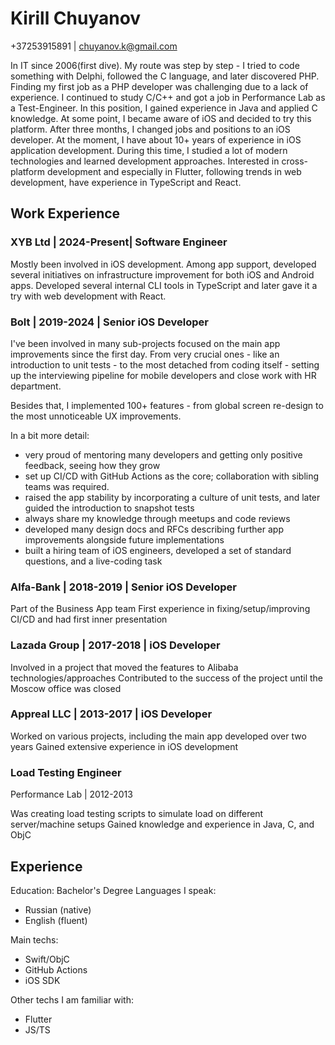 # Kirill Chuyanov

+37253915891 | chuyanov.k@gmail.com

In IT since 2006(first dive). My route was step by step - I tried to code something with Delphi, followed the C language, and later discovered PHP. Finding my first job as a PHP developer was challenging due to a lack of experience. I continued to study C/C++ and got a job in Performance Lab as a Test-Engineer. In this position, I gained experience in Java and applied C knowledge. At some point, I became aware of iOS and decided to try this platform. After three months, I changed jobs and positions to an iOS developer. At the moment, I have about 10+ years of experience in iOS application development. During this time, I studied a lot of modern technologies and learned development approaches. Interested in cross-platform development and especially in Flutter, following trends in web development, have experience in TypeScript and React.

## Work Experience

### XYB Ltd | 2024-Present| Software Engineer

Mostly been involved in iOS development. Among app support, developed several initiatives on infrastructure improvement for both iOS and Android apps. Developed several internal CLI tools in TypeScript and later gave it a try with web development with React.

### Bolt | 2019-2024 | Senior iOS Developer

I've been involved in many sub-projects focused on the main app improvements since the first day. From very crucial ones - like an introduction to unit tests - to the most detached from coding itself - setting up the interviewing pipeline for mobile developers and close work with HR department.

Besides that, I implemented 100+ features - from global screen re-design to the most unnoticeable UX improvements.

In a bit more detail:
* very proud of mentoring many developers and getting only positive feedback, seeing how they grow
* set up CI/CD with GitHub Actions as the core; collaboration with sibling teams was required.
* raised the app stability by incorporating a culture of unit tests, and later guided the introduction to snapshot tests 
* always share my knowledge through meetups and code reviews
* developed many design docs and RFCs describing further app improvements alongside future implementations
* built a hiring team of iOS engineers, developed a set of standard questions, and a live-coding task

### Alfa-Bank | 2018-2019 | Senior iOS Developer

Part of the Business App team
First experience in fixing/setup/improving CI/CD and had first inner presentation

### Lazada Group | 2017-2018 | iOS Developer

Involved in a project that moved the features to Alibaba technologies/approaches
Contributed to the success of the project until the Moscow office was closed

### Appreal LLC | 2013-2017 | iOS Developer

Worked on various projects, including the main app developed over two years
Gained extensive experience in iOS development

### Load Testing Engineer

Performance Lab | 2012-2013

Was creating load testing scripts to simulate load on different server/machine setups
Gained knowledge and experience in Java, C, and ObjC

## Experience

Education: Bachelor's Degree
Languages I speak:

- Russian (native)
- English (fluent)

Main techs:

- Swift/ObjC
- GitHub Actions
- iOS SDK

Other techs I am familiar with:

- Flutter
- JS/TS
